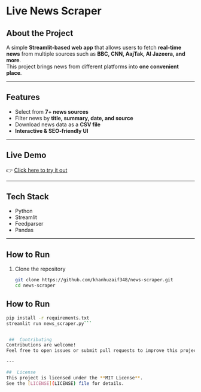 
#  Live News Scraper

##  About the Project
A simple **Streamlit-based web app** that allows users to fetch **real-time news** from multiple sources such as **BBC, CNN, AajTak, Al Jazeera, and more**.  
This project brings news from different platforms into **one convenient place**.  

---

##  Features
-  Select from **7+ news sources**  
-  Filter news by **title, summary, date, and source**  
-  Download news data as a **CSV file**  
-  **Interactive & SEO-friendly UI**  

---

##  Live Demo
👉 [Click here to try it out](https://news-scrapper-web-app.streamlit.app/)  

---

## Tech Stack
-  Python  
- Streamlit  
-  Feedparser  
- Pandas  

---

##  How to Run
1. Clone the repository  
   ```bash
   git clone https://github.com/khanhuzaif348/news-scraper.git
   cd news-scraper


## How to Run
```bash
pip install -r requirements.txt
streamlit run news_scraper.py```


 ##  Contributing
Contributions are welcome!  
Feel free to open issues or submit pull requests to improve this project.  

---

##  License
This project is licensed under the **MIT License**.  
See the [LICENSE](LICENSE) file for details.


